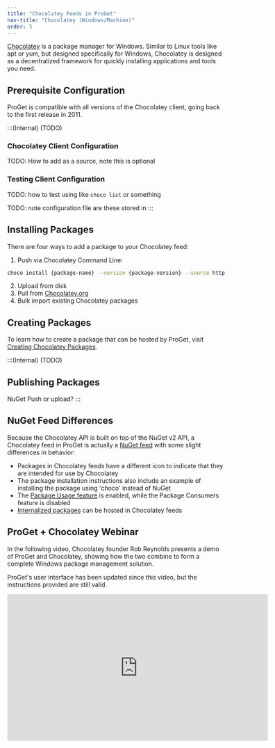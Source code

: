 ```yaml
---
title: "Chocolatey Feeds in ProGet"
nav-title: "Chocolatey (Windows/Machine)"
order: 5
---
```


[Chocolatey](https://chocolatey.org/) is a package manager for Windows. Similar to Linux tools like apt or yum, but designed specifically for Windows, Chocolatey is designed as a decentralized framework for quickly installing applications and tools you need.

## Prerequisite Configuration

ProGet is compatible with all versions of the Chocolatey client, going back to the first release in 2011.

:::(Internal) (TODO)
### Chocolatey Client Configuration
TODO: How to add as a source, note this is optional

### Testing Client Configuration
TODO: how to test using like `choco list` or something

TODO: note configuration file are these stored in
:::

## Installing Packages

There are four ways to add a package to your Chocolatey feed:

1. Push via Chocolatey Command Line:  

```bash
choco install {package-name} --version {package-version} --source http://{proget-server}/nuget/{feed-name}/
```

2. Upload from disk
3. Pull from [Chocolatey.org](https://chocolatey.org/) 
4. Bulk import existing Chocolatey packages

## Creating Packages

To learn how to create a package that can be hosted by ProGet, visit [Creating Chocolatey Packages](https://chocolatey.org/docs/create-packages). 

:::(Internal) (TODO)
## Publishing Packages

NuGet Push or upload?
:::

## NuGet Feed Differences

Because the Chocolatey API is built on top of the NuGet v2 API, a Chocolatey feed in ProGet is actually a [NuGet feed](/docs/proget/feeds/nuget) with some slight differences in behavior:

- Packages in Chocolatey feeds have a different icon to indicate that they are intended for use by Chocolatey
- The package installation instructions also include an example of installing the package using 'choco' instead of NuGet
- The [Package Usage feature](/docs/proget/feeds/chocolatey/howto-chocolatey-scan) is enabled, while the Package Consumers feature is disabled
- [Internalized packages](/docs/proget/feeds/chocolatey/howto-chocolatey-repository) can be hosted in Chocolatey feeds 

## ProGet + Chocolatey Webinar

In the following video, Chocolatey founder Rob Reynolds presents a demo of ProGet and Chocolatey, showing how the two combine to form a complete Windows package management solution.

ProGet's user interface has been updated since this video, but the instructions provided are still valid.

<iframe width="600" height="337" src="https://www.youtube.com/embed/BcTYGf7sQ8Q" frameborder="0" allowfullscreen="true"></iframe>
